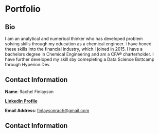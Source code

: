 # Portfolio

## Bio
I am an analytical and numerical thinker who has developed problem solving skills through my education as a chemical engineer. I have honed these skills into the financial industry, which I joined in 2015. I have a bachelors degree in Chemical Engineering and am a CFA® charterholder. I have further developed my skill sby comepleting a Data Science Bottcamp through Hyperion Dev.

## Contact Information

**Name**: Rachel Finlayson

**[LinkedIn Profile](www.linkedin.com/in/rachel-finlayson-cfa-14399891)**

**Email Address**: finlaysonrach@gmail.com

## Contact Information

